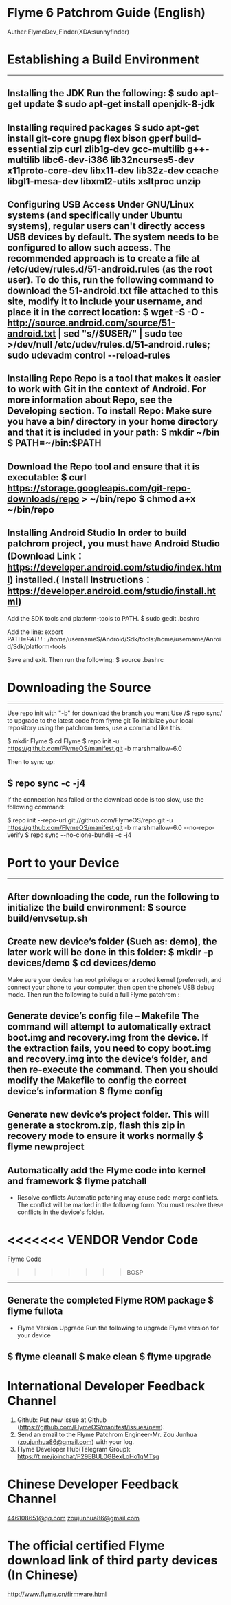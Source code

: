 # Flyme 6 Patchrom Guide (English)
Auther:FlymeDev_Finder(XDA:sunnyfinder)

# Establishing a Build Environment
--------
Installing the JDK
Run the following:
$ sudo apt-get update
$ sudo apt-get install openjdk-8-jdk
--------
Installing required packages
$ sudo apt-get install git-core gnupg flex bison gperf build-essential zip curl zlib1g-dev gcc-multilib g++-multilib libc6-dev-i386 lib32ncurses5-dev x11proto-core-dev libx11-dev lib32z-dev ccache libgl1-mesa-dev libxml2-utils xsltproc unzip
--------
Configuring USB Access
Under GNU/Linux systems (and specifically under Ubuntu systems), regular users can't directly access USB devices by default. The system needs to be configured to allow such access.
The recommended approach is to create a file at /etc/udev/rules.d/51-android.rules (as the root user).
To do this, run the following command to download the 51-android.txt file attached to this site, modify it to include your username, and place it in the correct location:
$ wget -S -O - http://source.android.com/source/51-android.txt | sed "s/<username>/$USER/" | sudo tee >/dev/null /etc/udev/rules.d/51-android.rules; sudo udevadm control --reload-rules
--------
Installing Repo
Repo is a tool that makes it easier to work with Git in the context of Android. For more information about Repo, see the Developing section.
To install Repo:
Make sure you have a bin/ directory in your home directory and that it is included in your path:
$ mkdir ~/bin
$ PATH=~/bin:$PATH
--------
Download the Repo tool and ensure that it is executable:
$ curl https://storage.googleapis.com/git-repo-downloads/repo > ~/bin/repo
$ chmod a+x ~/bin/repo
--------
Installing Android Studio
In order to build patchrom project, you must have Android Studio (Download Link：https://developer.android.com/studio/index.html) installed.( Install Instructions：https://developer.android.com/studio/install.html)
--------
Add the SDK tools and platform-tools to PATH.
$ sudo gedit .bashrc

Add the line:
export PATH=$PATH:/home/$username$/Android/Sdk/tools:/home/username/Anroid/Sdk/platform-tools

Save and exit. Then run the following:
$ source .bashrc

# Downloading the Source
--------
Use repo init with "-b" for download the branch you want
Use /$ repo sync/ to upgrade to the latest code from flyme git
To initialize your local repository using the patchrom trees, use a command like this:

$ mkdir Flyme
$ cd Flyme
$ repo init -u https://github.com/FlymeOS/manifest.git -b marshmallow-6.0

Then to sync up:

$ repo sync -c -j4
----
If the connection has failed or the download code is too slow, use the following command:

$ repo init --repo-url git://github.com/FlymeOS/repo.git -u https://github.com/FlymeOS/manifest.git -b marshmallow-6.0 --no-repo-verify
$ repo sync --no-clone-bundle -c -j4

# Port to your Device
--------
After downloading the code, run the following to initialize the build environment:
$ source build/envsetup.sh
--------
Create new device’s folder (Such as: demo), the later work will be done in this folder:
$ mkdir -p devices/demo
$ cd devices/demo
--------
Make sure your device has root privilege or a rooted kernel (preferred), and connect your phone to your computer, then open the phone’s USB debug mode. Then run the following to build a full Flyme patchrom :

Generate device’s config file – Makefile
The command will attempt to automatically extract boot.img and recovery.img from the device. If the extraction fails, you need to copy boot.img and recovery.img into the device’s folder, and then re-execute the command.
Then you should modify the Makefile to config the correct device’s information
$ flyme config      
--------
Generate new device’s project folder. This will generate a stockrom.zip, flash this zip in recovery mode to ensure it works normally
$ flyme newproject
--------
Automatically add the Flyme code into kernel and framework
$ flyme patchall    
----
* Resolve conflicts
Automatic patching may cause code merge conflicts. The conflict will be marked in the following form. You must resolve these conflicts in the device's folder.

<<<<<<< VENDOR
  Vendor Code
=======
  Flyme Code
>>>>>>> BOSP
--------
Generate the completed Flyme ROM package
$ flyme fullota     
----
* Flyme Version Upgrade
Run the following to upgrade Flyme version for your device

$ flyme cleanall
$ make clean
$ flyme upgrade
--------
# International Developer Feedback Channel
1. Github: Put new issue at Github (https://github.com/FlymeOS/manifest/issues/new).
2. Send an email to the Flyme Patchrom Engineer-Mr. Zou Junhua (zoujunhua86@gmail.com) with your log.
3. Flyme Developer Hub(Telegram Group): https://t.me/joinchat/F29EBUL0GBexLoHo1gMTsg

# Chinese Developer Feedback Channel
446108651@qq.com
zoujunhua86@gmail.com

# The official certified Flyme download link of third party devices (In Chinese)
http://www.flyme.cn/firmware.html
